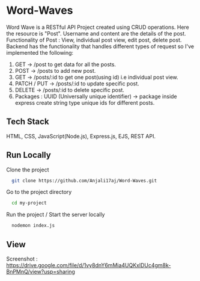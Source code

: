 
# Word-Waves

Word Wave is a RESTful API Project created using CRUD operations. Here the resource is "Post". Username and content are the details of the post. 
Functionality of Post : View, individual post view, edit post, delete post. Backend has the functionality that handles different types of request so I've implemented the following:
1) GET  -> /post  to get data for all the posts.
2) POST -> /posts   to add new post. 
3) GET ->  /posts/:id  to get one post(using id) i.e individual post view.
4) PATCH / PUT -> /posts/:id   to update specific post.
5) DELETE -> /posts/:id  to delete specific post.
6) Packages : UUID (Universally  unique identifier) -> package inside express create string type unique ids for different posts.



## Tech Stack

HTML, CSS, JavaScript(Node.js), Express.js,  EJS,  REST API.


## Run Locally

Clone the project

```bash
  git clone https://github.com/Anjali17aj/Word-Waves.git
```

Go to the project directory

```bash
  cd my-project
```

Run the project / Start the server locally

```bash
  nodemon index.js
```


## View


Screenshot :
https://drive.google.com/file/d/1vy8dnY6mMia4UQKxlDUc4gm8k-BnPMnQ/view?usp=sharing
